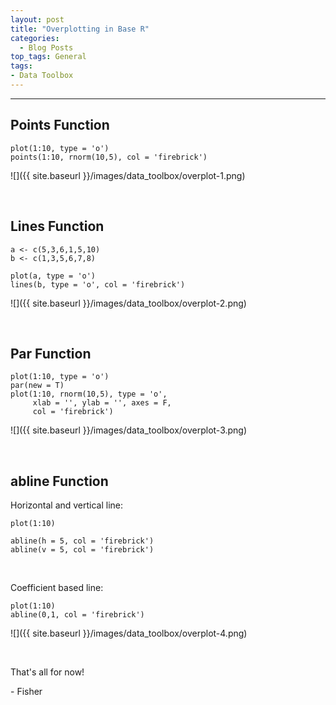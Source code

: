 ```yaml
---
layout: post
title: "Overplotting in Base R"
categories:
  - Blog Posts
top_tags: General
tags:
- Data Toolbox
---
```


<hr>

## Points Function

    plot(1:10, type = 'o')
    points(1:10, rnorm(10,5), col = 'firebrick')

![]({{ site.baseurl }}/images/data_toolbox/overplot-1.png)

<br>

## Lines Function

    a <- c(5,3,6,1,5,10)
    b <- c(1,3,5,6,7,8)

    plot(a, type = 'o')
    lines(b, type = 'o', col = 'firebrick')

![]({{ site.baseurl }}/images/data_toolbox/overplot-2.png)

<br>

## Par Function

    plot(1:10, type = 'o')
    par(new = T)
    plot(1:10, rnorm(10,5), type = 'o',
         xlab = '', ylab = '', axes = F,
         col = 'firebrick')

![]({{ site.baseurl }}/images/data_toolbox/overplot-3.png)

<br>

## abline Function


Horizontal and vertical line:


    plot(1:10)

    abline(h = 5, col = 'firebrick')
    abline(v = 5, col = 'firebrick')

<br>

Coefficient based line:

    plot(1:10)
    abline(0,1, col = 'firebrick')

![]({{ site.baseurl }}/images/data_toolbox/overplot-4.png)

<br>


That's all for now!

\- Fisher

<br>
<br>
